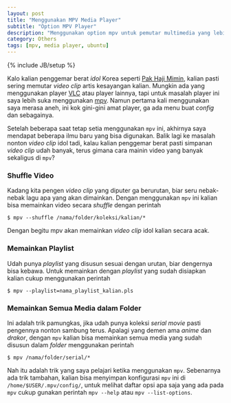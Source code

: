 ```yaml
---
layout: post
title: "Menggunakan MPV Media Player"
subtitle: "Option MPV Player"
description: "Menggunakan option mpv untuk pemutar multimedia yang lebih baik"
category: Others
tags: [mpv, media player, ubuntu]
---
```

{% include JB/setup %}

Kalo kalian penggemar berat _idol_ Korea seperti [Pak Haji Mimin](https://rizaumami.github.io/), kalian pasti sering memutar _video clip_ artis kesayangan kalian. Mungkin ada yang menggunakan player [VLC](https://videolan.org/) atau player lainnya, tapi untuk masalah player ini saya lebih suka menggunakan [mpv](https://mpv.io/). Namun pertama kali menggunakan saya merasa aneh, ini kok gini-gini amat player, ga ada menu buat _config_ dan sebagainya.

Setelah beberapa saat tetap setia menggunakan `mpv` ini, akhirnya saya mendapat beberapa ilmu baru yang bisa digunakan. Balik lagi ke masalah nonton _video clip_ idol tadi, kalau kalian penggemar berat pasti simpanan _video clip_ udah banyak, terus gimana cara mainin video yang banyak sekaligus di `mpv`?

### Shuffle Video
Kadang kita pengen _video clip_ yang diputer ga berurutan, biar seru nebak-nebak lagu apa yang akan dimainkan. Dengan menggunakan `mpv` ini kalian bisa memainkan video secara _shuffle_ dengan perintah

    $ mpv --shuffle /nama/folder/koleksi/kalian/*

Dengan begitu mpv akan memainkan _video clip_ idol kalian secara acak.

### Memainkan Playlist
Udah punya _playlist_ yang disusun sesuai dengan urutan, biar dengernya bisa kebawa. Untuk memainkan dengan _playlist_ yang sudah disiapkan kalian cukup menggunakan perintah

    $ mpv --playlist=nama_playlist_kalian.pls

### Memainkan Semua Media dalam Folder
Ini adalah trik pamungkas, jika udah punya koleksi _serial movie_ pasti pengennya nonton sambung terus. Apalagi yang demen ama _anime_ dan _drakor_, dengan `mpv` kalian bisa memainkan semua media yang sudah disusun dalam _folder_ menggunakan perintah

    $ mpv /nama/folder/serial/*

Nah itu adalah trik yang saya pelajari ketika menggunakan `mpv`. Sebenarnya ada trik tambahan, kalian bisa menyimpan konfigurasi `mpv` ini di `/home/$USER/.mpv/config/`, untuk melihat daftar opsi apa saja yang ada pada `mpv` cukup gunakan perintah `mpv --help` atau `mpv --list-options`.
